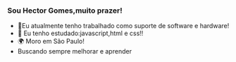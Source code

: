 ### Sou Hector Gomes,muito prazer!

- 🔭Eu atualmente tenho trabalhado como suporte de software e hardware!
- 🌱 Eu tenho estudado:javascript,html e css!!
- 🌍 Moro em São Paulo!
-    Buscando sempre melhorar e aprender

